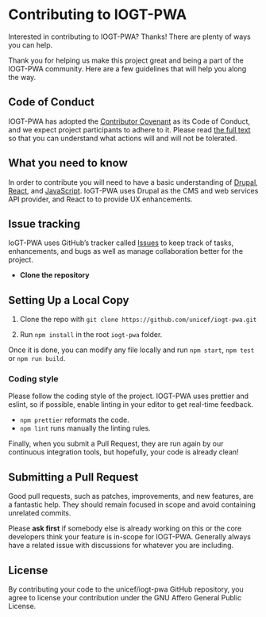 # Contributing to IOGT-PWA

Interested in contributing to IOGT-PWA? Thanks! There are plenty of ways you can help.

Thank you for helping us make this project great and being a part of the IOGT-PWA community. Here are a few guidelines that will help you along the way.

## Code of Conduct

IOGT-PWA has adopted the [Contributor Covenant](https://www.contributor-covenant.org/) as its Code of Conduct, and we expect project participants to adhere to it.
Please read [the full text](/CODE_OF_CONDUCT.md) so that you can understand what actions will and will not be tolerated.

## What you need to know

In order to contribute you will need to have a basic understanding of [Drupal](https://www.drupal.org/documentation), [React](https://reactjs.org/docs/getting-started.html), and [JavaScript](https://www.javascript.com/resources). 
IoGT-PWA uses Drupal as the CMS and web services API provider, and React to to provide UX enhancements.

## Issue tracking

IoGT-PWA uses GitHub’s tracker called [Issues](https://github.com/unicef/iogt-pwa/issues) to keep track of tasks, enhancements, and bugs as well as manage collaboration better for the project.
* **Clone the repository**

## Setting Up a Local Copy

1. Clone the repo with `git clone https://github.com/unicef/iogt-pwa.git`

2. Run `npm install` in the root `iogt-pwa` folder.

Once it is done, you can modify any file locally and run `npm start`, `npm test` or `npm run build`.

### Coding style

Please follow the coding style of the project. IOGT-PWA uses prettier and eslint, so if possible, enable linting in your editor to get real-time feedback.

- `npm prettier` reformats the code.
- `npm lint` runs manually the linting rules.

Finally, when you submit a Pull Request, they are run again by our continuous integration tools, but hopefully, your code is already clean!
## Submitting a Pull Request

Good pull requests, such as patches, improvements, and new features, are a fantastic help. They should remain focused in scope and avoid containing unrelated commits.

Please **ask first** if somebody else is already working on this or the core developers think your feature is in-scope for IOGT-PWA. Generally always have a related issue with discussions for whatever you are including.


## License

By contributing your code to the unicef/iogt-pwa GitHub repository, you agree to license your contribution under the GNU Affero General Public License.



